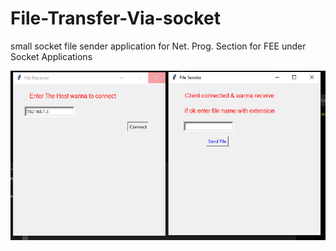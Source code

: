 # File-Transfer-Via-socket
small socket file sender
application for Net. Prog. Section for FEE
under Socket Applications 

![The GUI](output.png)
